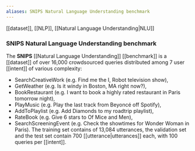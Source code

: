 ```yaml
---
aliases: SNIPS Natural Language Understanding benchmark
---
```

[[dataset]], [[NLP]], [[Natural Language Understanding|NLU]] 
### SNIPS Natural Language Understanding benchmark
The **SNIPS** [[Natural Language Understanding]] [[benchmark]] is a [[dataset]] of over 16,000 crowdsourced queries distributed among 7 user [[intent]] of various complexity:
- SearchCreativeWork (e.g. Find me the I, Robot television show),
- GetWeather (e.g. Is it windy in Boston, MA right now?),
- BookRestaurant (e.g. I want to book a highly rated restaurant in Paris tomorrow night),
- PlayMusic (e.g. Play the last track from Beyoncé off Spotify),
- AddToPlaylist (e.g. Add Diamonds to my roadtrip playlist),
- RateBook (e.g. Give 6 stars to Of Mice and Men),
- SearchScreeningEvent (e.g. Check the showtimes for Wonder Woman in Paris). The training set contains of 13,084 utterances, the validation set and the test set contain 700 [[utterance|utterances]] each, with 100 queries per [[intent]].
